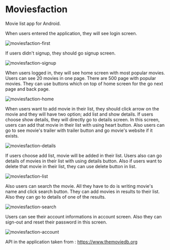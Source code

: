 # Moviesfaction
Movie list app for Android.

When users entered the application, they will see login screen. 

![moviesfaction-first](https://user-images.githubusercontent.com/71967979/120936028-94f17180-c6ba-11eb-805f-7c51caaaa9f1.png)

If users didn't signup, they should go signup screen.

![moviesfaction-signup](https://user-images.githubusercontent.com/71967979/120936101-fca7bc80-c6ba-11eb-8c6c-4ed05d69c86d.png)


When users logged in, they will see home screen with most popular movies. Users can see 20 movies in one page. There are 500 page with popular movies. They can use buttons which on top of home screen for the go next page and back page.

![moviesfaction-home](https://user-images.githubusercontent.com/71967979/120936150-35479600-c6bb-11eb-9964-3c7cc96a133a.png)


When users want to add movie in their list, they should click arrow on the movie and they will have two option; add list and show details. If users choose show details, they will directly go to details screen. In this screen, users can add that movie in their list with using heart button. Also users can go to see movie's trailer with trailer button and go movie's website if it exists.

![moviesfaction-details](https://user-images.githubusercontent.com/71967979/120936231-abe49380-c6bb-11eb-9e94-2d8a9ced30db.png)


If users choose add list, movie will be added in their list. Users also can go details of movies in their list with using details button. Also if users want to delete that movie in their list, they can use delete button in list. 

![moviesfaction-list](https://user-images.githubusercontent.com/71967979/120936278-ed753e80-c6bb-11eb-84a0-b40e7035737a.png)


Also users can search the movie. All they have to do is writing movie's name and click search button. They can add movies in results to their list. Also they can go to details of one of the results. 

![moviesfaction-search](https://user-images.githubusercontent.com/71967979/120936332-15fd3880-c6bc-11eb-868d-15e96db270eb.png)


Users can see their account informations in account screen. Also they can sign-out and reset their password in this screen. 

![moviesfaction-account](https://user-images.githubusercontent.com/71967979/120936363-3f1dc900-c6bc-11eb-9ebd-8179549203a2.png)

API in the application taken from : https://www.themoviedb.org
